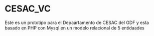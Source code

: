 # CESAC_VC 

Este es un prototipo para el Depaartamento de CESAC del GDF y esta basado en PHP con Mysql en un modelo relacional de 5 entidaades
